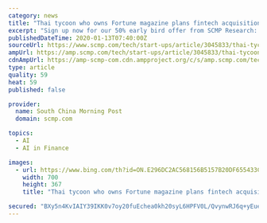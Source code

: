 ```yaml
---
category: news
title: "Thai tycoon who owns Fortune magazine plans fintech acquisitions"
excerpt: "Sign up now for our 50% early bird offer from SCMP Research: China AI Report. The all new SCMP China AI Report gives you exclusive first-hand insights and analysis into the latest industry developments, and actionable and objective intelligence about China AI that you should be equipped with."
publishedDateTime: 2020-01-13T07:40:00Z
sourceUrl: https://www.scmp.com/tech/start-ups/article/3045833/thai-tycoon-who-owns-fortune-magazine-plans-fintech-acquisitions
ampUrl: https://amp.scmp.com/tech/start-ups/article/3045833/thai-tycoon-who-owns-fortune-magazine-plans-fintech-acquisitions
cdnAmpUrl: https://amp-scmp-com.cdn.ampproject.org/c/s/amp.scmp.com/tech/start-ups/article/3045833/thai-tycoon-who-owns-fortune-magazine-plans-fintech-acquisitions
type: article
quality: 59
heat: 59
published: false

provider:
  name: South China Morning Post
  domain: scmp.com

topics:
  - AI
  - AI in Finance

images:
  - url: https://www.bing.com/th?id=ON.E296DC2AC568156B5157B20DF655433C
    width: 700
    height: 367
    title: "Thai tycoon who owns Fortune magazine plans fintech acquisitions"

secured: "BXy5n4KvIAIY39IKK0v7oy20fuEchea0kh20syL6HPFV0L/QvynwRJ6q+yEuerP3VnDOlIgUCU8gWbj6ZdcbHgQt3BQvCdNtO2OnDLM1u/IMP9ObfrOBu7g0HAw6FsxjYIxWndARky+k7xr6CuyxQizErRhHIEH2cNPTJTmknRoUPyXiJXSdL9ZTI0EVraPC0r7itTQ9/idMFcJm3BlFprf2sAO5qi7REAsrTSw+8RWOXar9ISPWuYqZg+N+yfcVe90K5mLqGy2BLXcmEU7Aug==;o5jJsQGwVTjvo59jHw/YQA=="
---
```


